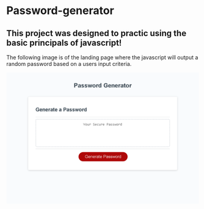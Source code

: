 # Password-generator
## This project was designed to practic using the basic principals of javascript!

The following image is of the landing page where the javascript will output a random password
based on a users input criteria.

![alt text](./m5justin.github.io_Password-generator_.png)